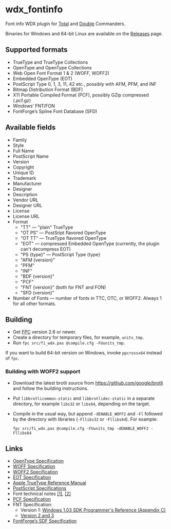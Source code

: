 # wdx_fontinfo

Font info WDX plugin for [Total][Total Commander]
and [Double][Double Commander] Commanders.

Binaries for Windows and 64-bit Linux are available on the
[Releases](https://github.com/danpla/wdx_fontinfo/releases/latest) page.


## Supported formats

* TrueType and TrueType Collections
* OpenType and OpenType Collections
* Web Open Font Format 1 & 2 (WOFF, WOFF2)
* Embedded OpenType (EOT)
* PostScript Type 0, 1, 3, 11, 42 etc., possibly with AFM, PFM, and INF
* Bitmap Distribution Format (BDF)
* X11 Portable Compiled Format (PCF), possibly GZip compressed (.pcf.gz)
* Windows’ FNT/FON
* FontForge’s Spline Font Database (SFD)


## Available fields

* Family
* Style
* Full Name
* PostScript Name
* Version
* Copyright
* Unique ID
* Trademark
* Manufacturer
* Designer
* Description
* Vendor URL
* Designer URL
* License
* License URL
* Format
    * "TT" — "plain" TrueType
    * "OT PS" — PostSript flavored OpenType
    * "OT TT" — TrueType flavored OpenType
    * "EOT" — compressed Embedded OpenType (currently, the plugin can't
      decompress EOT)
    * "PS {type}" — PostScript Type {type}
    * "AFM {version}"
    * "PFM"
    * "INF"
    * "BDF {version}"
    * "PCF"
    * "FNT {version}" (both for FNT and FON)
    * "SFD {version}"
* Number of Fonts — number of fonts in TTC, OTC, or WOFF2. Always 1 for all
  other formats.


## Building

* Get [FPC](https://www.freepascal.org/) version 2.6 or newer.
* Create a directory for temporary files, for example, `units_tmp`.
* Run `fpc src/fi_wdx.pas @compile.cfg -FUunits_tmp`.

If you want to build 64-bit version on Windows, invoke `ppcrossx64`
instead of `fpc`.

### Building with WOFF2 support

 *   Download the latest brotli source from https://github.com/google/brotli
     and follow the building instructions.

 *   Put `libbrotlicommon-static` and `libbrotlidec-static` in a separate
     directory, for example `libs32` or `libs64`, depending on the target.

 *   Compile in the usual way, but append `-dENABLE_WOFF2` and `-Fl`
     followed by the directory with libraries (`-Fllibs32` or
     `-Fllibs64`). For example:

         fpc src/fi_wdx.pas @compile.cfg -FUunits_tmp -dENABLE_WOFF2 -Fllibs64


## Links

* [OpenType Specification](https://www.microsoft.com/typography/otspec/)
* [WOFF Specification](http://www.w3.org/TR/WOFF/)
* [WOFF2 Specification](http://www.w3.org/TR/WOFF2/)
* [EOT Specification](http://www.w3.org/Submission/EOT/)
* [Apple TrueType Reference Manual](https://developer.apple.com/fonts/TrueType-Reference-Manual/)
* [PostScript Specifications](http://partners.adobe.com/public/developer/ps/index_specs.html)
* Font technical notes [[1]](http://www.adobe.com/devnet/font.html), [[2]](http://partners.adobe.com/public/developer/font/index.html)
* [PCF Specification](http://fontforge.github.io/pcf-format.html)
* FNT Specification:
    * Version 1: [Windows 1.03 SDK Programmer's Reference (Appendix C)](http://www.os2museum.com/files/docs/win10sdk/windows-1.03-sdk-prgref-1986.pdf)
    * [Version 2 and 3](https://support.microsoft.com/en-us/kb/65123)
* [FontForge’s SDF Specification](http://fontforge.github.io/en-US/documentation/developers/sfdformat/)


[Total Commander]: http://www.ghisler.com/
[Double Commander]: http://doublecmd.sourceforge.net/
